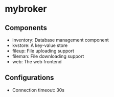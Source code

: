 # mybroker

## Components

- inventory: Database management component
- kvstore: A key-value store
- fileup: File uploading support
- fileman: File downloading support
- web: The web frontend

## Configurations

- Connection timeout: 30s


